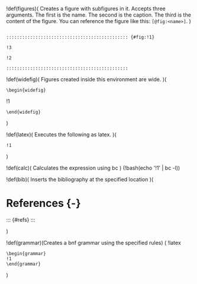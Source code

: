 !def(figures)(
Creates a figure with subfigures in it.
Accepts three arguments. The first is the name. The second is the caption. The third is the content of the figure.
You can reference the figure like this: `[@fig:<name>]`.
)
~~~

:::::::::::::::::::::::::::::::::::::::::::::: {#fig:!1}

!3

!2

::::::::::::::::::::::::::::::::::::::::::::::

~~~

!def(widefig)(
    Figures created inside this environment are wide.
)(

```{=latex}
\begin{widefig}
```

!1

```{=latex}
\end{widefig}
```

)

!def(latex)(
    Executes the following as latex.
)(
```{=latex}
!1
```
)


!def(calc)(
    Calculates the expression using bc
) (!bash(echo '!1' | bc -l))

!def(bib)(
    Inserts the bibliography at the specified location
)(

# References {-}

::: {#refs}
:::

)

!def(grammar)(Creates a bnf grammar using the specified rules)
(
!latex
```
\begin{grammar}
!1
\end{grammar}
```
)
